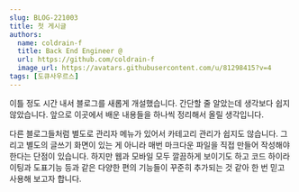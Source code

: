 ```yaml
---
slug: BLOG-221003
title: 첫 게시글
authors:
  name: coldrain-f
  title: Back End Engineer @
  url: https://github.com/coldrain-f
  image_url: https://avatars.githubusercontent.com/u/81298415?v=4
tags: [도큐사우르스]
---
```


이틀 정도 시간 내서 블로그를 새롭게 개설했습니다.
간단할 줄 알았는데 생각보다 쉽지 않았습니다.
앞으로 이곳에서 배운 내용들을 하나씩 정리해서 올릴 생각입니다.

다른 블로그들처럼 별도로 관리자 메뉴가 있어서 카테고리 관리가 쉽지도 않습니다.
그리고 별도의 글쓰기 화면이 있는 게 아니라 매번 마크다운 파일을 직접 만들어 작성해야 한다는 단점이 있습니다.
하지만 웹과 모바일 모두 깔끔하게 보이기도 하고 코드 하이라이팅과 도표기능 등과 같은 다양한 편의 기능들이
꾸준히 추가되는 것 같아 한 번 믿고 사용해 보고자 합니다.
